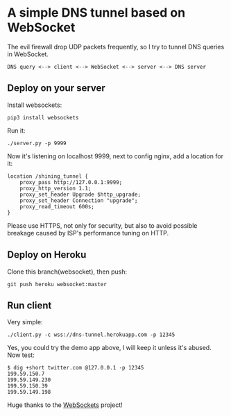 # A simple DNS tunnel based on WebSocket

The evil firewall drop UDP packets frequently, so I try to tunnel DNS queries in WebSocket.

~~~~~~~~
DNS query <--> client <--> WebSocket <--> server <--> DNS server
~~~~~~~~

## Deploy on your server
Install websockets:

~~~~~~~~
pip3 install websockets
~~~~~~~~

Run it:

~~~~~~~~
./server.py -p 9999
~~~~~~~~

Now it's listening on localhost 9999, next to config nginx, add a location for it:

~~~~~~~~
location /shining_tunnel {
    proxy_pass http://127.0.0.1:9999;
    proxy_http_version 1.1;
    proxy_set_header Upgrade $http_upgrade;
    proxy_set_header Connection "upgrade";
    proxy_read_timeout 600s;
}
~~~~~~~~
Please use HTTPS, not only for security, but also to avoid possible breakage caused by ISP's performance tuning on HTTP.

## Deploy on Heroku
Clone this branch(websocket), then push:

~~~~~~~~
git push heroku websocket:master
~~~~~~~~

## Run client
Very simple:

~~~~~~~~
./client.py -c wss://dns-tunnel.herokuapp.com -p 12345
~~~~~~~~

Yes, you could try the demo app above, I will keep it unless it's abused. Now test:

~~~~~~~~
$ dig +short twitter.com @127.0.0.1 -p 12345
199.59.150.7
199.59.149.230
199.59.150.39
199.59.149.198
~~~~~~~~

Huge thanks to the [WebSockets](https://github.com/aaugustin/websockets) project!
